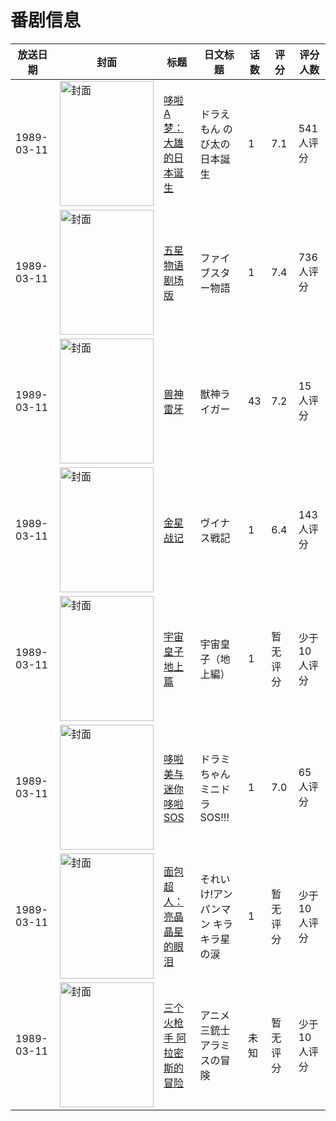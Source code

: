 # 番剧信息

|放送日期|封面|标题|日文标题|话数|评分|评分人数|
|---|---|---|---|---|---|---|
|1989-03-11|<img src="https://lain.bgm.tv/pic/cover/c/9b/70/448_18PcA.jpg" alt="封面" style="width:150px;height:200px;object-fit:cover;">|[哆啦A梦：大雄的日本诞生](https://bangumi.tv/subject/448)|ドラえもん のび太の日本誕生|1|7.1|541人评分|
|1989-03-11|<img src="https://lain.bgm.tv/pic/cover/c/e8/46/3421_MVE3u.jpg" alt="封面" style="width:150px;height:200px;object-fit:cover;">|[五星物语 剧场版](https://bangumi.tv/subject/3421)|ファイブスター物語|1|7.4|736人评分|
|1989-03-11|<img src="https://lain.bgm.tv/pic/cover/c/ad/5d/37289_6OyYH.jpg" alt="封面" style="width:150px;height:200px;object-fit:cover;">|[兽神雷牙](https://bangumi.tv/subject/37289)|獣神ライガー|43|7.2|15人评分|
|1989-03-11|<img src="https://lain.bgm.tv/pic/cover/c/76/64/63686_vC7sv.jpg" alt="封面" style="width:150px;height:200px;object-fit:cover;">|[金星战记](https://bangumi.tv/subject/63686)|ヴイナス戦記|1|6.4|143人评分|
|1989-03-11|<img src="https://lain.bgm.tv/pic/cover/c/15/22/77616_BGzSA.jpg" alt="封面" style="width:150px;height:200px;object-fit:cover;">|[宇宙皇子 地上篇](https://bangumi.tv/subject/77616)|宇宙皇子（地上編）|1|暂无评分|少于10人评分|
|1989-03-11|<img src="https://lain.bgm.tv/pic/cover/c/51/ed/121740_p02O7.jpg" alt="封面" style="width:150px;height:200px;object-fit:cover;">|[哆啦美与迷你哆啦SOS](https://bangumi.tv/subject/121740)|ドラミちゃん ミニドラSOS!!!|1|7.0|65人评分|
|1989-03-11|<img src="https://lain.bgm.tv/pic/cover/c/d6/d8/418852_sWx0S.jpg" alt="封面" style="width:150px;height:200px;object-fit:cover;">|[面包超人：亮晶晶星的眼泪](https://bangumi.tv/subject/418852)|それいけ!アンパンマン キラキラ星の涙|1|暂无评分|少于10人评分|
|1989-03-11|<img src="https://lain.bgm.tv/pic/cover/c/9b/55/458112_wOCO3.jpg" alt="封面" style="width:150px;height:200px;object-fit:cover;">|[三个火枪手 阿拉密斯的冒险](https://bangumi.tv/subject/458112)|アニメ三銃士 アラミスの冒険|未知|暂无评分|少于10人评分|
